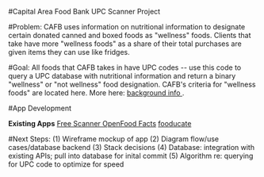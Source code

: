 #Capital Area Food Bank UPC Scanner Project

#Problem:
CAFB uses information on nutritional information to designate certain donated canned and boxed foods as "wellness" foods. Clients that take have more "wellness foods" as a share of their total purchases are given items they can use like fridges. 
 
#Goal:
All foods that CAFB takes in have UPC codes -- use this code to query a UPC database with nutritional information and return a binary "wellness" or "not wellness" food designation. CAFB's criteria for "wellness foods" are located here. More here: <a href="https://cafb.hackpad.com/Background-rNR5eDuXE2a"> background info </a>.

#App Development

**Existing Apps**
</n>
<a href="https://itunes.apple.com/us/app/freescanner/id560068210?mt=8">Free Scanner </a> </n>
<a href="https://itunes.apple.com/us/app/open-food-facts/id588797948?mt=8">OpenFood Facts</a> </n>
<a href="https://itunes.apple.com/us/app/fooducate/id398436747?mt=8&ign-mpt=uo%3D4">fooducate </a> </n>
 
#Next Steps:
 (1) Wireframe mockup of app
 (2) Diagram flow/use cases/database backend
 (3) Stack decisions 
 (4) Database: integration with existing APIs; pull into database for inital commit 
 (5) Algorithm re: querying for UPC code to optimize for speed 

